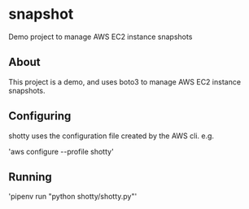 # snapshot

Demo project to manage AWS EC2 instance snapshots

## About

This project is a demo, and uses boto3 to manage AWS EC2 instance snapshots.

## Configuring

shotty uses the configuration file created by the AWS cli. e.g.

'aws configure --profile shotty'

## Running

'pipenv run "python shotty/shotty.py"'

